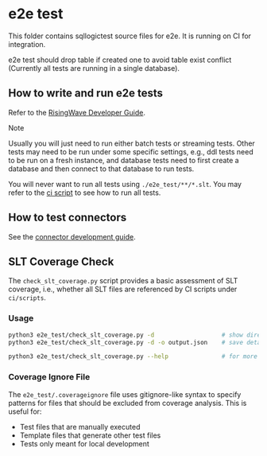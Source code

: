 # e2e test

This folder contains sqllogictest source files for e2e. It is running on CI for integration.

e2e test should drop table if created one to avoid table exist conflict (Currently all tests are running in a single database).

## How to write and run e2e tests

Refer to the [RisingWave Developer Guide](https://risingwavelabs.github.io/risingwave/tests/intro.html#end-to-end-tests).

> [!NOTE]
>
> Usually you will just need to run either batch tests or streaming tests. Other tests may need to be run under some specific settings, e.g., ddl tests need to be run on a fresh instance, and database tests need to first create a database and then connect to that database to run tests.
>
> You will never want to run all tests using `./e2e_test/**/*.slt`. You may refer to the [ci script](../ci/scripts/e2e-test-parallel.sh) to see how to run all tests.

## How to test connectors

See the [connector development guide](http://risingwavelabs.github.io/risingwave/connector/intro.html#end-to-end-tests).

## SLT Coverage Check

The `check_slt_coverage.py` script provides a basic assessment of SLT coverage, i.e., whether all SLT files are referenced by CI scripts under `ci/scripts`.

### Usage

```bash
python3 e2e_test/check_slt_coverage.py -d                   # show directory-level analysis
python3 e2e_test/check_slt_coverage.py -d -o output.json    # save detailed results to file

python3 e2e_test/check_slt_coverage.py --help               # for more options
```

### Coverage Ignore File

The `e2e_test/.coverageignore` file uses gitignore-like syntax to specify patterns for files that should be excluded from coverage analysis. This is useful for:

- Test files that are manually executed
- Template files that generate other test files
- Tests only meant for local development
